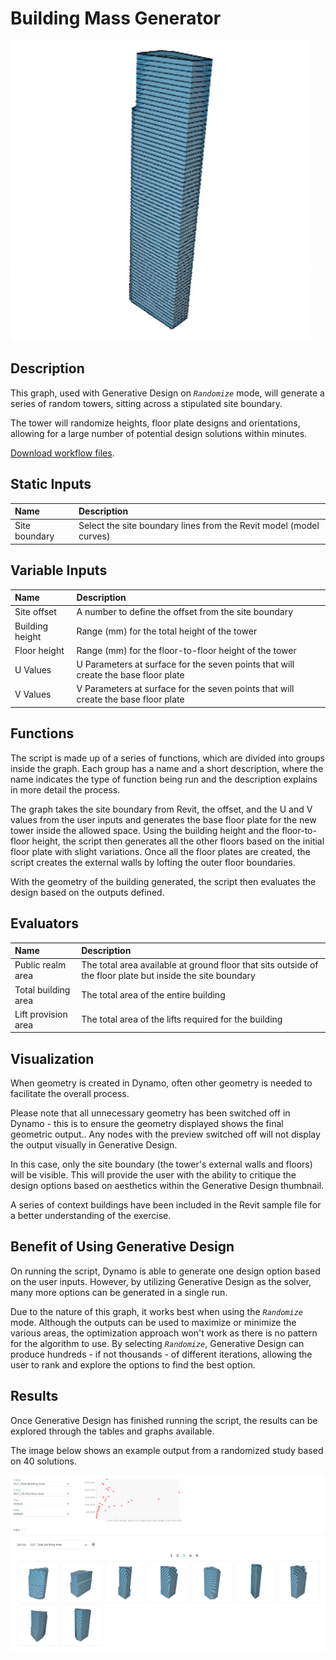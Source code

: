 # Building Mass Generator

![](../../.gitbook/assets/workflow11.gif)

## Description

This graph, used with Generative Design on _`Randomize`_ mode, will generate a series of random towers, sitting across a stipulated site boundary. 

The tower will randomize heights, floor plate designs and orientations, allowing for a large number of potential design solutions within minutes.

[Download workflow files](https://github.com/DynamoDS/RefineryPrimer/releases/download/samples-v1/04-02-01_Building-mass-generator.zip).

## Static Inputs

| Name | Description |
| :--- | :--- |
| Site boundary | Select the site boundary lines from the Revit model \(model curves\) |

## Variable Inputs

| Name | Description |
| :--- | :--- |
| Site offset | A number to define the offset from the site boundary |
| Building height | Range \(mm\) for the total height of the tower |
| Floor height | Range \(mm\) for the floor-to-floor height of the tower |
| U Values | U Parameters at surface for the seven points that will create the base floor plate |
| V Values | V Parameters at surface for the seven points that will create the base floor plate |

## Functions

The script is made up of a series of functions, which are divided into groups inside the graph. Each group has a name and a short description, where the name indicates the type of function being run and the description explains in more detail the process.

The graph takes the site boundary from Revit, the offset, and the U and V values from the user inputs and generates the base floor plate for the new tower inside the allowed space. Using the building height and the floor-to-floor height, the script then generates all the other floors based on the initial floor plate with slight variations. Once all the floor plates are created, the script creates the external walls by lofting the outer floor boundaries.

With the geometry of the building generated, the script then evaluates the design based on the outputs defined.

## Evaluators

| Name | Description |
| :--- | :--- |
| Public realm area | The total area available at ground floor that sits outside of the floor plate but inside the site boundary |
| Total building area | The total area of the entire building |
| Lift provision area | The total area of the lifts required for the building |

## Visualization

When geometry is created in Dynamo, often other geometry is needed to facilitate the overall process. 

Please note that all unnecessary geometry has been switched off in Dynamo - this is to ensure the geometry displayed shows the final geometric output.. Any nodes with the preview switched off will not display the output visually in Generative Design. 

In this case, only the site boundary \(the tower's external walls and floors\) will be visible. This will provide the user with the ability to critique the design options based on aesthetics within the Generative Design thumbnail. 

A series of context buildings have been included in the Revit sample file for a better understanding of the exercise.

## Benefit of Using Generative Design

On running the script, Dynamo is able to generate one design option based on the user inputs. However, by utilizing Generative Design as the solver, many more options can be generated in a single run. 

Due to the nature of this graph, it works best when using the _`Randomize`_ mode. Although the outputs can be used to maximize or minimize the various areas, the optimization approach won't work as there is no pattern for the algorithm to use. By selecting _`Randomize`_, Generative Design can produce hundreds - if not thousands - of different iterations, allowing the user to rank and explore the options to find the best option.

## Results

Once Generative Design has finished running the script, the results can be explored through the tables and graphs available. 

The image below shows an example output from a randomized study based on 40 solutions.

![](../../.gitbook/assets/workflow12.png)

